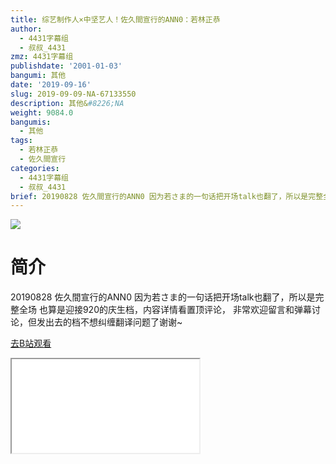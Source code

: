 ```yaml
---
title: 综艺制作人×中坚艺人！佐久間宣行的ANN0：若林正恭
author:
  - 4431字幕组
  - 叔叔_4431
zmz: 4431字幕组
publishdate: '2001-01-03'
bangumi: 其他
date: '2019-09-16'
slug: 2019-09-09-NA-67133550
description: 其他&#8226;NA
weight: 9084.0
bangumis:
  - 其他
tags:
  - 若林正恭
  - 佐久間宣行
categories:
  - 4431字幕组
  - 叔叔_4431
brief: 20190828 佐久間宣行的ANN0 因为若さま的一句话把开场talk也翻了，所以是完整全场 也算是迎接920的庆生档，内容详情看置顶评论， 非常欢迎留言和弹幕讨论，但发出去的档不想纠缠翻译问题了谢谢~
---
```

![](https://raw.githubusercontent.com/tcgriffith/owaraisite/master/static/tmpimg/5229b2cca498473dc15fa07a241fd775b912ad9a.jpg.480.jpg)
# 简介  
20190828 佐久間宣行的ANN0
因为若さま的一句话把开场talk也翻了，所以是完整全场
也算是迎接920的庆生档，内容详情看置顶评论，
非常欢迎留言和弹幕讨论，但发出去的档不想纠缠翻译问题了谢谢~  

[去B站观看](https://www.bilibili.com/video/av67133550/)
<div class ="resp-container"><iframe class="testiframe" src="//player.bilibili.com/player.html?aid=67133550"", scrolling="no", allowfullscreen="true" > </iframe></div> 

